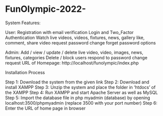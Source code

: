 # FunOlympic-2022-
System Features:

User:
Registration with email verification
Login and Two_Factor Authentication
Watch live videos, videos, fixtures, news, gallery
like, comment, share video
request password change
forget password options

Admin:
Add / view / update / delete live video, video, images, news, fixtures, categories
Delete / block users
respond to password change request
URL of Homepage: http://localhost/funolympic/index.php

Installation Process

Step 1: Download the system from the given link 
Step 2: Download and install XAMPP 
Step 3: Unzip the system and place the folder in ‘htdocs’ of the XAMPP 
Step 4: Run XAMPP and start Apache Server as well as MySQL 
Step 5: Import the database file in php myadmin (database) by opening localhost:3500/phpmyadmin (replace 3500 with your port number) 
Step 6: Enter the URL of home page in browser
